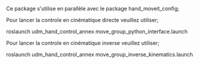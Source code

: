 Ce package s'utilise en parallèle avec le package hand_moveit_config;

Pour lancer la controle en cinématique directe veuillez utiliser;

roslaunch udm_hand_control_annex move_group_python_interface.launch

Pour lancer la controle en cinématique inverse veuillez utiliser;

roslaunch udm_hand_control_annex move_group_inverse_kinematics.launch

